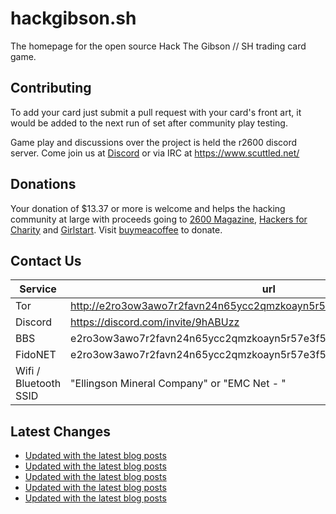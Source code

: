 # hackgibson.sh
The homepage for the open source Hack The Gibson // SH trading card game.


## Contributing

To add your card just submit a pull request with your card's front art, it would be added to the next run of set after community play testing.

Game play and discussions over the project is held the r2600 discord server. Come join us at [Discord](https://discord.com/invite/9hABUzz) or via IRC at https://www.scuttled.net/


## Donations

Your donation of $13.37 or more is welcome and helps the hacking community at large with proceeds going to [2600 Magazine](https://2600.com/), [Hackers for Charity](https://hackersforcharity.org) and [Girlstart](https://girlstart.org).  Visit [buymeacoffee](https://www.buymeacoffee.com/hackgibson.sh) to donate.


## Contact Us

Service | url
-|-
Tor | http://e2ro3ow3awo7r2favn24n65ycc2qmzkoayn5r57e3f56nvjwdcgg32ad.onion
Discord | https://discord.com/invite/9hABUzz
BBS | e2ro3ow3awo7r2favn24n65ycc2qmzkoayn5r57e3f56nvjwdcgg32ad.onion:23
FidoNET | e2ro3ow3awo7r2favn24n65ycc2qmzkoayn5r57e3f56nvjwdcgg32ad.onion:24554
Wifi / Bluetooth SSID | "Ellingson Mineral Company" or "EMC Net - <fidonet address>"

## Latest Changes
<!-- BLOG-POST-LIST:START -->
- [Updated with the latest blog posts](https://github.com/DFW2600/hackgibson.sh/commit/dafafcf2bccbd3b12c3c18b7267246603c2698cb)
- [Updated with the latest blog posts](https://github.com/DFW2600/hackgibson.sh/commit/6b2d9ade9cee0f619de3e111224d16660b91963a)
- [Updated with the latest blog posts](https://github.com/DFW2600/hackgibson.sh/commit/95b65da336a98e4d2ae8935490214d79ba9b1c98)
- [Updated with the latest blog posts](https://github.com/DFW2600/hackgibson.sh/commit/d876cd89950c93d2a18c50e91933b982970a5ca8)
- [Updated with the latest blog posts](https://github.com/DFW2600/hackgibson.sh/commit/5e5f392e206c99b5ab6fb74140b750cf5fb6fd23)
<!-- BLOG-POST-LIST:END -->
